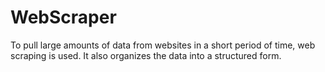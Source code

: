 # WebScraper

To pull large amounts of data from websites in a short period of time, web scraping is used. It also organizes the data into a structured form.

